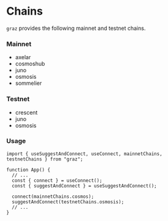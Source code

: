 # Chains

`graz` provides the following mainnet and testnet chains.

### Mainnet

- axelar
- cosmoshub
- juno
- osmosis
- sommelier

### Testnet

- crescent
- juno
- osmosis

### Usage

```tsx
import { useSuggestAndConnect, useConnect, mainnetChains, testnetChains } from "graz";

function App() {
  // ...
  const { connect } = useConnect();
  const { suggestAndConnect } = useSuggestAndConnect();

  connect(mainnetChains.cosmos);
  suggestAndConnect(testnetChains.osmosis);
  // ...
}
```
